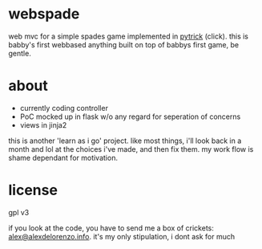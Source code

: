 webspade
========

web mvc for a simple spades game implemented in [pytrick](https://github.com/thismachinechills/pytrick) (click).
this is babby's first webbased anything built on top of babbys first game, be gentle.


about
========

- currently coding controller
- PoC mocked up in flask w/o any regard for seperation of concerns
- views in jinja2

this is another 'learn as i go' project. like most things, i'll look back in a month and lol at the choices i've made, and then fix them.
my work flow is shame dependant for motivation.

license
=======

gpl v3

if you look at the code, you have to send me a box of crickets: alex@alexdelorenzo.info. it's my only stipulation, i dont ask for much
